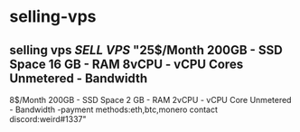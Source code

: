 # selling-vps
selling vps
*SELL VPS*
"25$/Month
200GB - SSD Space
16 GB - RAM
8vCPU - vCPU Cores
Unmetered - Bandwidth
-----------
8$/Month
200GB - SSD Space 
2 GB - RAM 
2vCPU - vCPU Core 
Unmetered - Bandwidth
-payment methods:eth,btc,monero 
contact discord:weird#1337"
